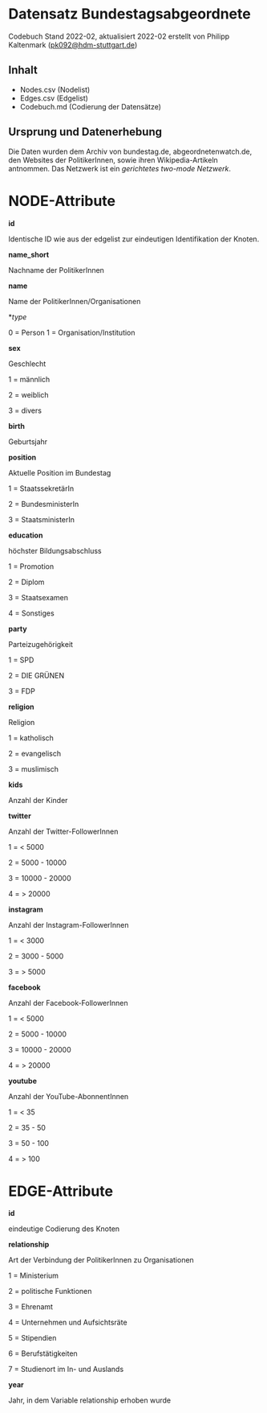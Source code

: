 # Datensatz Bundestagsabgeordnete #
Codebuch Stand 2022-02, aktualisiert 2022-02
erstellt von Philipp Kaltenmark (pk092@hdm-stuttgart.de)

## Inhalt
- Nodes.csv (Nodelist)
- Edges.csv (Edgelist)
- Codebuch.md (Codierung der Datensätze)

## Ursprung und Datenerhebung

Die Daten wurden dem Archiv von bundestag.de, abgeordnetenwatch.de, den Websites der PolitikerInnen, sowie ihren Wikipedia-Artikeln antnommen.
Das Netzwerk ist ein *gerichtetes two-mode Netzwerk*.


# NODE-Attribute  
  
**id**  

Identische ID wie aus der edgelist zur eindeutigen Identifikation der Knoten.


**name_short**

Nachname der PolitikerInnen


**name**

Name der PolitikerInnen/Organisationen

**type*

0 = Person
1 = Organisation/Institution

**sex**    

Geschlecht

1 = männlich 

2 = weiblich 

3 = divers

  
**birth**

Geburtsjahr


**position**

Aktuelle Position im Bundestag

1 = StaatssekretärIn

2 = BundesministerIn

3 = StaatsministerIn


**education**

höchster Bildungsabschluss

1 = Promotion

2 = Diplom

3 = Staatsexamen

4 = Sonstiges


**party**

Parteizugehörigkeit

1 = SPD

2 = DIE GRÜNEN

3 = FDP


**religion**

Religion

1 = katholisch

2 = evangelisch

3 = muslimisch


**kids**

Anzahl der Kinder


**twitter**

Anzahl der Twitter-FollowerInnen

1 = < 5000

2 = 5000 - 10000

3 = 10000 - 20000

4 = > 20000


**instagram**

Anzahl der Instagram-FollowerInnen

1 = < 3000

2 = 3000 - 5000

3 = > 5000


**facebook**

Anzahl der Facebook-FollowerInnen

1 = < 5000

2 = 5000 - 10000

3 = 10000 - 20000

4 = > 20000


**youtube**

Anzahl der YouTube-AbonnentInnen

1 = < 35

2 = 35 - 50

3 = 50 - 100

4 = > 100



# EDGE-Attribute

**id**  

eindeutige Codierung des Knoten


**relationship**

Art der Verbindung der PolitikerInnen zu Organisationen

1 = Ministerium

2 = politische Funktionen

3 = Ehrenamt

4 = Unternehmen und Aufsichtsräte

5 = Stipendien

6 = Berufstätigkeiten

7 = Studienort im In- und Auslands


**year**

Jahr, in dem Variable relationship erhoben wurde

##
